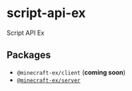 # script-api-ex

Script API Ex

## Packages

- `@minecraft-ex/client` (**coming soon**)
- [`@minecraft-ex/server`](packages/@minecraft-ex/server)
